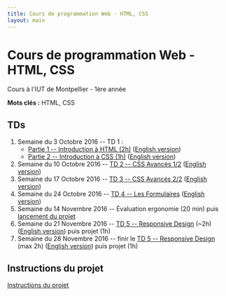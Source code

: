 ```yaml
---
title: Cours de programmation Web - HTML, CSS
layout: main
---
```


# Cours de programmation Web - HTML, CSS
Cours à l'IUT de Montpellier - 1ère année

**Mots clés :** HTML, CSS

## TDs

1. Semaine du 3 Octobre 2016 -- TD 1 :
   * [Partie 1 -- Introduction à HTML (2h)](tutorials/tutorial1_1.html)
     ([English version](tutorials/tutorial1_1-en.html))
   * [Partie 2 -- Introduction à CSS (1h)](tutorials/tutorial1_2.html)
     ([English version](tutorials/tutorial1_2-en.html))
1. Semaine du 10 Octobre 2016 -- [TD 2 -- CSS Avancés 1/2](tutorials/tutorial2.html)
     ([English version](tutorials/tutorial2-en.html))
1. Semaine du 17 Octobre 2016 -- [TD 3 -- CSS Avancés 2/2](tutorials/tutorial3.html)
	 ([English version](tutorials/tutorial3-en.html))
1. Semaine du 24 Octobre 2016 -- [TD 4 -- Les Formulaires](tutorials/tutorial4.html)
	 ([English version](tutorials/tutorial4-en.html))
1. Semaine du 14 Novembre 2016 -- Évaluation ergonomie (20 min) puis [lancement du projet](projet.html)
1. Semaine du 21 Novembre 2016 --
   [TD 5 -- Responsive Design](tutorials/tutorial5.html) (~2h)
   ([English version](tutorials/tutorial5-en.html)) puis projet (1h)
1. Semaine du 28 Novembre 2016 --
   finir le [TD 5 -- Responsive Design](tutorials/tutorial5.html) (max 2h)
   ([English version](tutorials/tutorial5-en.html)) puis projet (1h)
<!-- 1. Semaine du 05 Décembre 2016 -- projet (3h) -->
<!-- 1. Semaine du 12 Décembre 2016 -- projet (3h) -->

<!-- ## Compléments optionels -->

<!-- 1. [Complément du TD5](assets/tut5-complement.html) -->

## Instructions du projet

[Instructions du projet](projet.html)

<!-- ## Joomla -->

<!-- Semaine du 18 janvier -- [TD sur l'installation et la prise en main de Joomla](assets/TDJoomla.pdf) -->


